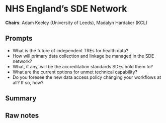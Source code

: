 # NHS England’s SDE Network

**Chairs**: Adam Keeley (University of Leeds), Madalyn Hardaker (KCL)

## Prompts

- What is the future of independent TREs for health data?
- How will primary data collection and linkage be managed in the SDE network?
- What, if any, will be the accreditation standards SDEs hold them to?
- What are the current options for unmet technical capability?
- Do you foresee the new data access policy changing your workflows at all? If so, how?

## Summary

## Raw notes
